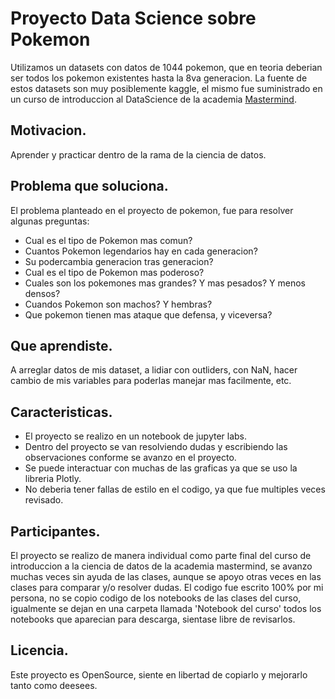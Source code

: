 # Proyecto Data Science sobre Pokemon

Utilizamos un datasets con datos de 1044 pokemon, que en teoria deberian ser todos los pokemon existentes hasta la 8va generacion. 
La fuente de estos datasets son muy posiblemente kaggle, el mismo fue suministrado en un curso de introduccion al DataScience de la academia [Mastermind](https://www.mastermind.ac/courses/intro-datascience).


## Motivacion.
Aprender y practicar dentro de la rama de la ciencia de datos.


## Problema que soluciona.
El problema planteado en el proyecto de pokemon, fue para resolver algunas preguntas:
* Cual es el tipo de Pokemon mas comun?
* Cuantos Pokemon legendarios hay en cada generacion?
* Su podercambia generacion tras generacion?
* Cual es el tipo de Pokemon mas poderoso?
* Cuales son los pokemones mas grandes? Y mas pesados? Y menos densos?
* Cuandos Pokemon son machos? Y hembras?
* Que pokemon tienen mas ataque que defensa, y viceversa?


## Que aprendiste.
A arreglar datos de mis dataset, a lidiar con outliders, con NaN, hacer cambio de mis variables para poderlas manejar mas facilmente, etc.


## Caracteristicas.
* El proyecto se realizo en un notebook de jupyter labs.
* Dentro del proyecto se van resolviendo dudas y escribiendo las observaciones conforme se avanzo en el proyecto.
* Se puede interactuar con muchas de las graficas ya que se uso la libreria Plotly.
* No deberia tener fallas de estilo en el codigo, ya que fue multiples veces revisado.


## Participantes.
El proyecto se realizo de manera individual como parte final del curso de introduccion a la ciencia de datos de la academia mastermind, se avanzo muchas veces sin ayuda de las clases, aunque se apoyo otras veces en las clases para comparar y/o resolver dudas. El codigo fue escrito 100% por mi persona, no se copio codigo de los notebooks de las clases del curso, igualmente se dejan en una carpeta llamada 'Notebook del curso' todos los notebooks que aparecian para descarga, sientase libre de revisarlos. 


## Licencia.
Este proyecto es OpenSource, siente en libertad de copiarlo y mejorarlo tanto como deesees.
